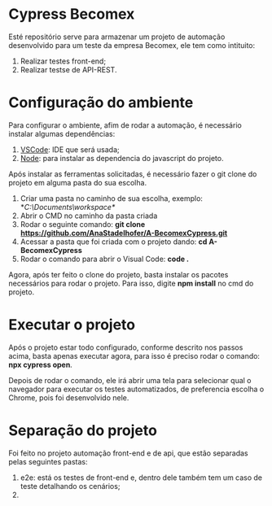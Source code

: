 
# Cypress Becomex

Esté repositório serve para armazenar um projeto de automação desenvolvido para um teste da empresa Becomex, ele tem como intituito:
1. Realizar testes front-end;
2. Realizar testse de API-REST.

# Configuração do ambiente

Para configurar o ambiente, afim de rodar a automação, é necessário instalar algumas dependências:

1. [VSCode](https://code.visualstudio.com/Download): IDE que será usada;
2. [Node](https://nodejs.org/en/download/package-manager): para instalar as dependencia do javascript do projeto.

Após instalar as ferramentas solicitadas, é necessário fazer o git clone do projeto em alguma pasta do sua escolha.

1. Criar uma pasta no caminho de sua escolha, exemplo: **C:\Documents\workspace\**
2. Abrir o CMD no caminho da pasta criada
3. Rodar o seguinte comando: **git clone https://github.com/AnaStadelhofer/A-BecomexCypress.git**
4. Acessar a pasta que foi criada com o projeto dando: **cd A-BecomexCypress**
5. Rodar o comando para abrir o Visual Code: **code .**

Agora, após ter feito o clone do projeto, basta instalar os pacotes necessários para rodar o projeto. Para isso, digite **npm install** no cmd do projeto.

# Executar o projeto

Após o projeto estar todo configurado, conforme descrito nos passos acima, basta apenas executar agora, para isso é preciso rodar o comando: **npx cypress open**.

Depois de rodar o comando, ele irá abrir uma tela para selecionar qual o navegador para executar os testes automatizados, de preferencia escolha o Chrome, pois foi desenvolvido nele.

# Separação do projeto

Foi feito no projeto automação front-end e de api, que estão separadas pelas seguintes pastas:
1. e2e: está os testes de front-end e, dentro dele também tem um caso de teste detalhando os cenários;
2. 

